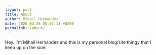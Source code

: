 ```yaml
---
layout: post
title: About
author: Mihail Hernandez
date: 2020-03-26 05:57:11 +0200
permalink: /about/
---
```


Hey. I'm Mihail Hernandez and this is my personal blog/site thingy that I keep up on the side.
